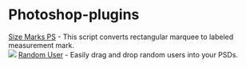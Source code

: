 # Photoshop-plugins
<a href="https://github.com/romashamin/Size-Marks-PS">Size Marks PS</a> - This script converts rectangular marquee to labeled measurement mark.<br>
<img src="https://github.com/romashamin/Size-Marks-PS/blob/master/images/size-marks-show.gif">
<a href="https://randomuser.me/photoshop.html">Random User</a> - Easily drag and drop random users into your PSDs.<br>

